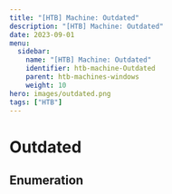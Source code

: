 ```yaml
---
title: "[HTB] Machine: Outdated"
description: "[HTB] Machine: Outdated"
date: 2023-09-01
menu:
  sidebar:
    name: "[HTB] Machine: Outdated"
    identifier: htb-machine-Outdated
    parent: htb-machines-windows
    weight: 10
hero: images/outdated.png
tags: ["HTB"]
---
```


# Outdated
## Enumeration